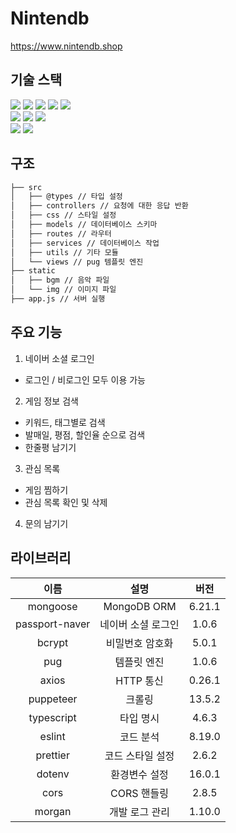 # Nintendb

https://www.nintendb.shop

## 기술 스택

<div>
  <img src="https://img.shields.io/badge/node.js-339933?style=for-the-badge&logo=Node.js&logoColor=white">
  <img src="https://img.shields.io/badge/typescript-3178C6?style=for-the-badge&logo=typescript&logoColor=white"> 
  <img src="https://img.shields.io/badge/javascript-F7DF1E?style=for-the-badge&logo=javascript&logoColor=white"> 
  <img src="https://img.shields.io/badge/pug-A86454?style=for-the-badge&logo=pug&logoColor=white">
  <img src="https://img.shields.io/badge/css-1572B6?style=for-the-badge&logo=css3&logoColor=white"> 
  <br>
  <img src="https://img.shields.io/badge/express-000000?style=for-the-badge&logo=express&logoColor=white">
  <img src="https://img.shields.io/badge/passport-34E27A?style=for-the-badge&logo=passport&logoColor=white">
  <img src="https://img.shields.io/badge/mongoDB-47A248?style=for-the-badge&logo=MongoDB&logoColor=white">
  <br>
  <img src="https://img.shields.io/badge/amazonaws-232F3E?style=for-the-badge&logo=amazonaws&logoColor=white">
  <img src="https://img.shields.io/badge/Nginx-009639.svg?style=for-the-badge&logo=Nginx&logoColor=white">
</div>

## 구조

```bash
├── src
│   ├── @types // 타입 설정
│   ├── controllers // 요청에 대한 응답 반환
│   ├── css // 스타일 설정
│   ├── models // 데이터베이스 스키마
│   ├── routes // 라우터
│   ├── services // 데이터베이스 작업
│   ├── utils // 기타 모듈
│   └── views // pug 템플릿 엔진
├── static
│   ├── bgm // 음악 파일
│   └── img // 이미지 파일
├── app.js // 서버 실행
```

## 주요 기능

1. 네이버 소셜 로그인
- 로그인 / 비로그인 모두 이용 가능
2. 게임 정보 검색
- 키워드, 태그별로 검색
- 발매일, 평점, 할인율 순으로 검색
- 한줄평 남기기
3. 관심 목록
- 게임 찜하기
- 관심 목록 확인 및 삭제
4. 문의 남기기

## 라이브러리

| 이름                 | 설명                     | 버전  |
| :-----------------: | :---------------------: | :------: |
| mongoose            | MongoDB ORM             |6.21.1|
| passport-naver      | 네이버 소셜 로그인           |1.0.6|
| bcrypt              | 비밀번호 암호화             |5.0.1|
| pug                 | 템플릿 엔진                |1.0.6|
| axios               | HTTP 통신                |0.26.1|
| puppeteer           | 크롤링                    |13.5.2|
| typescript          | 타입 명시                 |4.6.3|
| eslint              | 코드 분석                 |8.19.0|
| prettier            | 코드 스타일 설정            |2.6.2|
| dotenv              | 환경변수 설정              |16.0.1|
| cors                | CORS 핸들링              |2.8.5|
| morgan              | 개발 로그 관리             |1.10.0|
